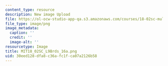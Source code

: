 ```yaml
---
content_type: resource
description: New image Upload
file: https://ol-ocw-studio-app-qa.s3.amazonaws.com/courses/18-02sc-multivariable-calculus-fall-2010/30eed128dfa8c36afc1fca07a2126b58_MIT18_02SC_L9Brds_16a.png
file_type: image/png
image_metadata:
  caption: ''
  credit: ''
  image-alt: ''
resourcetype: Image
title: MIT18_02SC_L9Brds_16a.png
uid: 30eed128-dfa8-c36a-fc1f-ca07a2126b58
---
```

